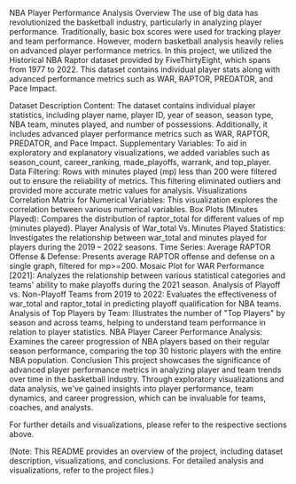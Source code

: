 
NBA Player Performance Analysis
Overview
The use of big data has revolutionized the basketball industry, particularly in analyzing player performance. Traditionally, basic box scores were used for tracking player and team performance. However, modern basketball analysis heavily relies on advanced player performance metrics. In this project, we utilized the Historical NBA Raptor dataset provided by FiveThirtyEight, which spans from 1977 to 2022. This dataset contains individual player stats along with advanced performance metrics such as WAR, RAPTOR, PREDATOR, and Pace Impact.

Dataset Description
Content: The dataset contains individual player statistics, including player name, player ID, year of season, season type, NBA team, minutes played, and number of possessions. Additionally, it includes advanced player performance metrics such as WAR, RAPTOR, PREDATOR, and Pace Impact.
Supplementary Variables: To aid in exploratory and explanatory visualizations, we added variables such as season_count, career_ranking, made_playoffs, warrank, and top_player.
Data Filtering: Rows with minutes played (mp) less than 200 were filtered out to ensure the reliability of metrics. This filtering eliminated outliers and provided more accurate metric values for analysis.
Visualizations
Correlation Matrix for Numerical Variables: This visualization explores the correlation between various numerical variables.
Box Plots (Minutes Played): Compares the distribution of raptor_total for different values of mp (minutes played).
Player Analysis of War_total Vs. Minutes Played Statistics: Investigates the relationship between war_total and minutes played for players during the 2019 – 2022 seasons.
Time Series: Average RAPTOR Offense & Defense: Presents average RAPTOR offense and defense on a single graph, filtered for mp>=200.
Mosaic Plot for WAR Performance [2021]: Analyzes the relationship between various statistical categories and teams' ability to make playoffs during the 2021 season.
Analysis of Playoff vs. Non-Playoff Teams from 2019 to 2022: Evaluates the effectiveness of war_total and raptor_total in predicting playoff qualification for NBA teams.
Analysis of Top Players by Team: Illustrates the number of "Top Players" by season and across teams, helping to understand team performance in relation to player statistics.
NBA Player Career Performance Analysis: Examines the career progression of NBA players based on their regular season performance, comparing the top 30 historic players with the entire NBA population.
Conclusion
This project showcases the significance of advanced player performance metrics in analyzing player and team trends over time in the basketball industry. Through exploratory visualizations and data analysis, we've gained insights into player performance, team dynamics, and career progression, which can be invaluable for teams, coaches, and analysts.

For further details and visualizations, please refer to the respective sections above.

(Note: This README provides an overview of the project, including dataset description, visualizations, and conclusions. For detailed analysis and visualizations, refer to the project files.)
